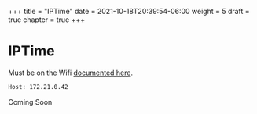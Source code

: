 +++
title = "IPTime"
date = 2021-10-18T20:39:54-06:00
weight = 5
draft = true
chapter = true
+++

# IPTime

Must be on the Wifi [documented here](/router-lab/).

```txt
Host: 172.21.0.42
```

Coming Soon
